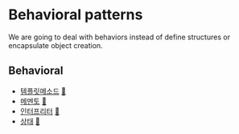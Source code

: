 # Behavioral patterns

We are going to deal with behaviors instead of define structures or encapsulate object creation.

## Behavioral

* [템플릿메소드](template_method) [:notebook:](https://en.wikipedia.org/wiki/Template_pattern)
* [메멘토](memento) [:notebook:](https://en.wikipedia.org/wiki/Memento_pattern)
* [인터프리터](interpreter) [:notebook:](https://en.wikipedia.org/wiki/Interpreter_pattern)
* [상태](state) [:notebook:](https://en.wikipedia.org/wiki/State_pattern)

[//]: # (* [Observer]&#40;observer&#41; [:notebook:]&#40;https://en.wikipedia.org/wiki/Observer_pattern&#41;)

[//]: # (* [Strategy]&#40;strategy&#41; [:notebook:]&#40;https://en.wikipedia.org/wiki/Strategy_pattern&#41;)

[//]: # (* [Mediator]&#40;mediator&#41; [:notebook:]&#40;https://en.wikipedia.org/wiki/Mediator_pattern&#41;)

[//]: # (* [Chain of responsiblity]&#40;chain&#41; [:notebook:]&#40;https://en.wikipedia.org/wiki/Chain-of-responsibility_pattern&#41;)

[//]: # (* [Command]&#40;command&#41; [:notebook:]&#40;https://en.wikipedia.org/wiki/Command_pattern&#41;)

[//]: # (* [Visitor]&#40;visitor&#41; [:notebook:]&#40;https://en.wikipedia.org/wiki/Visitor_pattern&#41;)
